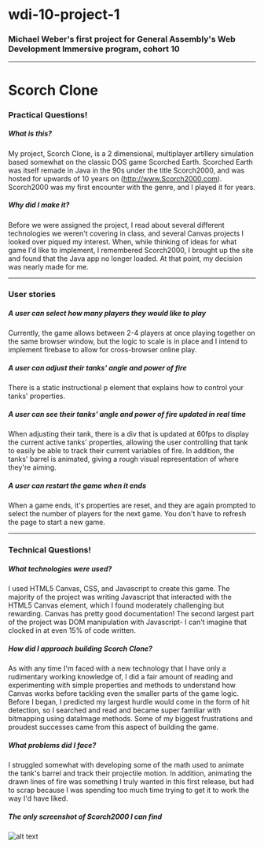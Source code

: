 # wdi-10-project-1
### Michael Weber's first project for General Assembly's Web Development Immersive program, cohort 10


***


# Scorch Clone
### Practical Questions!
##### What is this?
My project, Scorch Clone, is a 2 dimensional, multiplayer artillery simulation based somewhat on the classic DOS game Scorched Earth. Scorched Earth was itself remade in Java in the 90s under the title Scorch2000, and was hosted for upwards of 10 years on (http://www.Scorch2000.com). Scorch2000 was my first encounter with the genre, and I played it for years.


##### Why did I make it?
Before we were assigned the project, I read about several different technologies we weren't covering in class, and several Canvas projects I looked over piqued my interest. When, while thinking of ideas for what game I'd like to implement, I remembered Scorch2000, I brought up the site and found that the Java app no longer loaded. At that point, my decision was nearly made for me.


***


### User stories
##### A user can select how many players they would like to play 
Currently, the game allows between 2-4 players at once playing together on the same browser window, but the logic to scale is in place and I intend to implement firebase to allow for cross-browser online play.
##### A user can adjust their tanks' angle and power of fire
There is a static instructional p element that explains how to control your tanks' properties.
##### A user can see their tanks' angle and power of fire updated in real time
When adjusting their tank, there is a div that is updated at 60fps to display the current active tanks' properties, allowing the user controlling that tank to easily be able to track their current variables of fire. In addition, the tanks' barrel is animated, giving a rough visual representation of where they're aiming.
##### A user can restart the game when it ends
When a game ends, it's properties are reset, and they are again prompted to select the number of players for the next game. You don't have to refresh the page to start a new game.


***


### Technical Questions!
##### What technologies were used?
I used HTML5 Canvas, CSS, and Javascript to create this game. The majority of the project was writing Javascript that interacted with the HTML5 Canvas element, which I found moderately challenging but rewarding. Canvas has pretty good documentation! The second largest part of the project was DOM manipulation with Javascript- I can't imagine that clocked in at even 15% of code written.


##### How did I approach building Scorch Clone?
As with any time I'm faced with a new technology that I have only a rudimentary working knowledge of, I did a fair amount of reading and experimenting with simple properties and methods to understand how Canvas works before tackling even the smaller parts of the game logic. Before I began, I predicted my largest hurdle would come in the form of hit detection, so I searched and read and became super familiar with bitmapping using dataImage methods. Some of my biggest frustrations and proudest successes came from this aspect of building the game.


##### What problems did I face?
I struggled somewhat with developing some of the math used to animate the tank's barrel and track their projectile motion. In addition, animating the drawn lines of fire was something I truly wanted in this first release, but had to scrap because I was spending too much time trying to get it to work the way I'd have liked.



##### The only screenshot of Scorch2000 I can find
![alt text](http://www.scorch2000.com/docs/Image26.png "Scorch2000 screenshot")